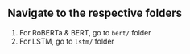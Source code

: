 ## Navigate to the respective folders

1. For RoBERTa & BERT, go to `bert/` folder
2. For LSTM, go to `lstm/` folder